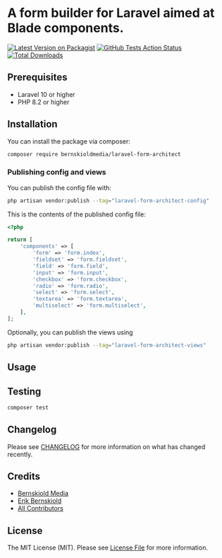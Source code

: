 # A form builder for Laravel aimed at Blade components.

[![Latest Version on Packagist](https://img.shields.io/packagist/v/bernskioldmedia/laravel-form-architect.svg?style=flat-square)](https://packagist.org/packages/bernskioldmedia/laravel-form-architect)
[![GitHub Tests Action Status](https://img.shields.io/github/actions/workflow/status/bernskioldmedia/laravel-form-architect/run-tests.yml?branch=main&label=tests&style=flat-square)](https://github.com/bernskioldmedia/laravel-form-architect/actions?query=workflow%3Arun-tests+branch%3Amain)
[![Total Downloads](https://img.shields.io/packagist/dt/bernskioldmedia/laravel-form-architect.svg?style=flat-square)](https://packagist.org/packages/bernskioldmedia/laravel-form-architect)

## Prerequisites

- Laravel 10 or higher
- PHP 8.2 or higher

## Installation

You can install the package via composer:

```bash
composer require bernskioldmedia/laravel-form-architect
```

### Publishing config and views

You can publish the config file with:

```bash
php artisan vendor:publish --tag="laravel-form-architect-config"
```

This is the contents of the published config file:

```php
<?php

return [
    'components' => [
        'form' => 'form.index',
        'fieldset' => 'form.fieldset',
        'field' => 'form.field',
        'input' => 'form.input',
        'checkbox' => 'form.checkbox',
        'radio' => 'form.radio',
        'select' => 'form.select',
        'textarea' => 'form.textarea',
        'multiselect' => 'form.multiselect',
    ],
];
```

Optionally, you can publish the views using

```bash
php artisan vendor:publish --tag="laravel-form-architect-views"
```

## Usage

## Testing

```bash
composer test
```

## Changelog

Please see [CHANGELOG](CHANGELOG.md) for more information on what has changed recently.

## Credits

- [Bernskiold Media](https://github.com/bernskioldmedia)
- [Erik Bernskiold](https://github.com/erikbernskiold)
- [All Contributors](../../contributors)

## License

The MIT License (MIT). Please see [License File](LICENSE.md) for more information.
